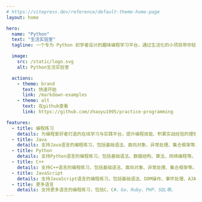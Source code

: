 ```yaml
---
# https://vitepress.dev/reference/default-theme-home-page
layout: home

hero:
  name: "Python"
  text: "生活实验室"
  tagline: 一个专为 Python 初学者设计的趣味编程学习平台，通过生活化的小项目带你轻松入门编程。

  image:
    src: /static/logo.svg
    alt: Python生活实验室

  actions:
    - theme: brand
      text: 快速开始
      link: /markdown-examples
    - theme: alt
      text: 在github查看
      link: https://github.com/zhaoyu1995/practice-programming

features:
  - title: 编程练习
    details: 为编程爱好者打造的在线学习与实践平台，提升编程技能、积累实战经验的理想场所，在此你能找到适合自己的编程挑战与学习资源。
  - title: Java
    details: 支持Java语言的编程练习，包括基础语法、面向对象、异常处理、集合框架等。
  - title: Python
    details: 支持Python语言的编程练习，包括基础语法、数据结构、算法、网络编程等。
  - title: C++
    details: 支持C++语言的编程练习，包括基础语法、面向对象、异常处理、集合框架等。
  - title: JavaScript
    details: 支持JavaScript语言的编程练习，包括基础语法、DOM操作、事件处理、AJAX等。
  - title: 更多语言
    details: 支持更多语言的编程练习，包括C、C#、Go、Ruby、PHP、SQL等。
---
```


